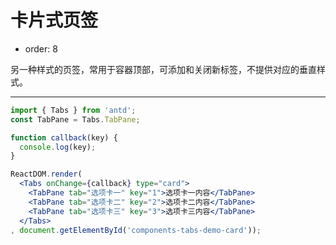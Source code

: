 # 卡片式页签

- order: 8

另一种样式的页签，常用于容器顶部，可添加和关闭新标签，不提供对应的垂直样式。

---

````jsx
import { Tabs } from 'antd';
const TabPane = Tabs.TabPane;

function callback(key) {
  console.log(key);
}

ReactDOM.render(
  <Tabs onChange={callback} type="card">
    <TabPane tab="选项卡一" key="1">选项卡一内容</TabPane>
    <TabPane tab="选项卡二" key="2">选项卡二内容</TabPane>
    <TabPane tab="选项卡三" key="3">选项卡三内容</TabPane>
  </Tabs>
, document.getElementById('components-tabs-demo-card'));
````
